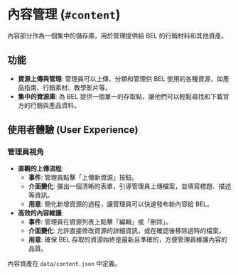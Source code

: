 # 內容管理 (`#content`)

內容部分作為一個集中的儲存庫，用於管理提供給 BEL 的行銷材料和其他資產。

## 功能

- **資源上傳與管理**: 管理員可以上傳、分類和管理供 BEL 使用的各種資源，如產品指南、行銷素材、教學影片等。
- **集中的資源庫**: 為 BEL 提供一個單一的存取點，讓他們可以輕鬆尋找和下載官方的行銷與產品資料。

## 使用者體驗 (User Experience)

### 管理員視角
- **直觀的上傳流程**:
    - **事件**: 管理員點擊「上傳新資源」按鈕。
    - **介面變化**: 彈出一個清晰的表單，引導管理員上傳檔案，並填寫標題、描述等資訊。
    - **用意**: 簡化新增資源的過程，讓管理員可以快速發布新內容給 BEL。
- **高效的內容維護**:
    - **事件**: 管理員在資源列表上點擊「編輯」或「刪除」。
    - **介面變化**: 允許直接修改資源的詳細資訊，或在確認後移除過時的檔案。
    - **用意**: 確保 BEL 存取的資源始終是最新且準確的，方便管理員維護內容的品質。


內容資產在 `data/content.json` 中定義。

